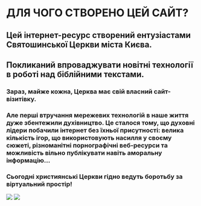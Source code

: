 <html>
<head></head>
<body>
<h1>
ДЛЯ ЧОГО СТВОРЕНО ЦЕЙ САЙТ?
</h1>
  <h2>
  Цей інтернет-ресурс створений ентузіастами Святошинської Церкви міста Києва.  
    </h2>
  <h2>
 Покликаний впроваджувати новітні технології в роботі над біблійними текстами. 
  </h2>
  <h3>
    Зараз, майже кожна, Церква має свій власний сайт-візитівку.
    </h3><h3>
Але перші втручання мережевих технологій в наше життя дуже
збентежили духівництво.
Це сталося тому, що духовні лідери побачили інтернет без їхньої присутності:
велика кількість ігор, що використовують насилля у своєму сюжеті,
різноманітні порнографічні веб-ресурси та можливість вільно публікувати
навіть аморальну інформацію...</h3><h3>
Сьогодні християнські Церкви гідно ведуть боротьбу за віртуальний простір!
  </h3>
  <img src="https://drive.google.com/file/d/154hwH5bX7Sh-8hHNeIWIi9ztESMWCYid/view?usp=sharing">
 <a  href="https://archiwizard.github.io/Ua/"><img src="https://drive.google.com/file/d/154hwH5bX7Sh-8hHNeIWIi9ztESMWCYid/view?usp=sharing"></a>
</body>
<!---
TEXTwork/TEXTwork is a ✨ special ✨ repository because its `README.md` (this file) appears on your GitHub profile.
You can click the Preview link to take a look at your changes.
--->
</html>
